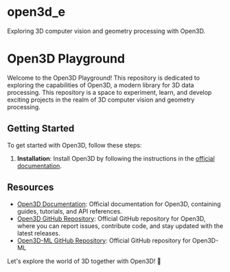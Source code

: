 # open3d_e
Exploring 3D computer vision and geometry processing with Open3D.

# Open3D Playground

Welcome to the Open3D Playground! This repository is dedicated to exploring the capabilities of Open3D, a modern library for 3D data processing. This repository is a space to experiment, learn, and develop exciting projects in the realm of 3D computer vision and geometry processing.

## Getting Started

To get started with Open3D, follow these steps:

1. **Installation**: Install Open3D by following the instructions in the [official documentation](https://www.open3d.org/docs/getting_started.html).


## Resources

- [Open3D Documentation](https://www.open3d.org/docs/index.html): Official documentation for Open3D, containing guides, tutorials, and API references.
- [Open3D GitHub Repository](https://github.com/intel-isl/Open3D): Official GitHub repository for Open3D, where you can report issues, contribute code, and stay updated with the latest releases.
- [Open3D-ML GitHub Repository](https://github.com/isl-org/Open3D-ML): Official GitHub repository for Open3D-ML

Let's explore the world of 3D together with Open3D! 🌟
